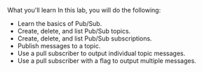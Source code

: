 What you'll learn
In this lab, you will do the following:

- Learn the basics of Pub/Sub.
- Create, delete, and list Pub/Sub topics.
- Create, delete, and list Pub/Sub subscriptions.
- Publish messages to a topic.
- Use a pull subscriber to output individual topic messages.
- Use a pull subscriber with a flag to output multiple messages.
